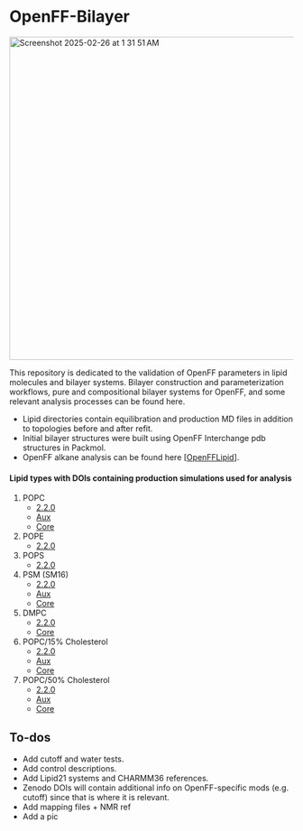 # OpenFF-Bilayer

<img width="573" alt="Screenshot 2025-02-26 at 1 31 51 AM" src="https://github.com/user-attachments/assets/afcdc198-a11c-45e1-b87b-d201ccfba8c2" /> </br>

This repository is dedicated to the validation of OpenFF parameters in lipid molecules and bilayer systems. Bilayer construction and parameterization workflows, pure and compositional bilayer systems for OpenFF, and some relevant analysis processes can be found here. </br>

  - Lipid directories contain equilibration and production MD files in addition to topologies before and after refit.
  - Initial bilayer structures were built using OpenFF Interchange pdb structures in Packmol.
  - OpenFF alkane analysis can be found here [[OpenFFLipid](https://github.com/JHoeflich1/OpenFFLipid)].

#### Lipid types with DOIs containing production simulations used for analysis
  1. POPC
     - [2.2.0](10.5281/zenodo.14714284)
     - [Aux](https://zenodo.org/records/14713793)
     - [Core](https://zenodo.org/records/14713704)
  2. POPE
     - [2.2.0](10.5281/zenodo.14714284)
  3. POPS
     - [2.2.0](10.5281/zenodo.14714284)
  4. PSM (SM16)
     - [2.2.0](10.5281/zenodo.14714284)
     - [Aux](https://zenodo.org/records/14713992)
     - [Core](https://zenodo.org/records/14713956)
  5. DMPC
     - [2.2.0](10.5281/zenodo.14714284)
     - [Core](https://zenodo.org/records/14713912)
  6. POPC/15% Cholesterol
     - [2.2.0](10.5281/zenodo.14714284)
     - [Aux](https://zenodo.org/records/14713797)
     - [Core](https://zenodo.org/records/14713823)
  7. POPC/50% Cholesterol
     - [2.2.0](10.5281/zenodo.14714284)
     - [Aux](https://zenodo.org/records/14713870)
     - [Core](https://zenodo.org/records/14713850)

## To-dos
* Add cutoff and water tests.
* Add control descriptions.
* Add Lipid21 systems and CHARMM36 references.
* Zenodo DOIs will contain additional info on OpenFF-specific mods (e.g. cutoff) since that is where it is relevant.
* Add mapping files + NMR ref
* Add a pic
